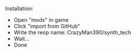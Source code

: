 Installation:
* Open "mods" in game
* Click "import from GitHub"
* Write the reop name:
 CrazyMan390/synth_tech
* Wait...
* Done